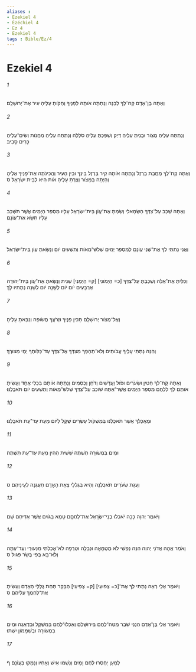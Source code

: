 ```yaml
---
aliases : 
- Ezekiel 4
- Ézéchiel 4
- Ez 4
- Ezekiel 4
tags : Bible/Ez/4
---
```


# Ezekiel 4

###### 1
וְאַתָּה בֶן־אָדָם קַח־לְךָ לְבֵנָה וְנָתַתָּה אֹותָהּ לְפָנֶיךָ וְחַקֹּותָ עָלֶיהָ עִיר אֶת־יְרוּשָׁלִָם׃
###### 2
וְנָתַתָּה עָלֶיהָ מָצֹור וּבָנִיתָ עָלֶיהָ דָּיֵק וְשָׁפַכְתָּ עָלֶיהָ סֹלְלָה וְנָתַתָּה עָלֶיהָ מַחֲנֹות וְשִׂים־עָלֶיהָ כָּרִים סָבִיב׃
###### 3
וְאַתָּה קַח־לְךָ מַחֲבַת בַּרְזֶל וְנָתַתָּה אֹותָהּ קִיר בַּרְזֶל בֵּינְךָ וּבֵין הָעִיר וַהֲכִינֹתָה אֶת־פָּנֶיךָ אֵלֶיהָ וְהָיְתָה בַמָּצֹור וְצַרְתָּ עָלֶיהָ אֹות הִיא לְבֵית יִשְׂרָאֵל׃ ס
###### 4
וְאַתָּה שְׁכַב עַל־צִדְּךָ הַשְּׂמָאלִי וְשַׂמְתָּ אֶת־עֲוֹן בֵּית־יִשְׂרָאֵל עָלָיו מִסְפַּר הַיָּמִים אֲשֶׁר תִּשְׁכַּב עָלָיו תִּשָּׂא אֶת־עֲוֹנָם׃
###### 5
וַאֲנִי נָתַתִּי לְךָ אֶת־שְׁנֵי עֲוֹנָם לְמִסְפַּר יָמִים שְׁלֹשׁ־מֵאֹות וְתִשְׁעִים יֹום וְנָשָׂאתָ עֲוֹן בֵּית־יִשְׂרָאֵל׃
###### 6
וְכִלִּיתָ אֶת־אֵלֶּה וְשָׁכַבְתָּ עַל־צִדְּךָ [כ= הַיְמֹונִי] [ק= הַיְמָנִי] שֵׁנִית וְנָשָׂאתָ אֶת־עֲוֹן בֵּית־יְהוּדָה אַרְבָּעִים יֹום יֹום לַשָּׁנָה יֹום לַשָּׁנָה נְתַתִּיו לָךְ׃
###### 7
וְאֶל־מְצֹור יְרוּשָׁלִַם תָּכִין פָּנֶיךָ וּזְרֹעֲךָ חֲשׂוּפָה וְנִבֵּאתָ עָלֶיהָ׃
###### 8
וְהִנֵּה נָתַתִּי עָלֶיךָ עֲבֹותִים וְלֹא־תֵהָפֵךְ מִצִּדְּךָ אֶל־צִדֶּךָ עַד־כַּלֹּותְךָ יְמֵי מְצוּרֶךָ׃
###### 9
וְאַתָּה קַח־לְךָ חִטִּין וּשְׂעֹרִים וּפֹול וַעֲדָשִׁים וְדֹחַן וְכֻסְּמִים וְנָתַתָּה אֹותָם בִּכְלִי אֶחָד וְעָשִׂיתָ אֹותָם לְךָ לְלָחֶם מִסְפַּר הַיָּמִים אֲשֶׁר־אַתָּה שֹׁוכֵב עַל־צִדְּךָ שְׁלֹשׁ־מֵאֹות וְתִשְׁעִים יֹום תֹּאכֲלֶנּוּ׃
###### 10
וּמַאֲכָלְךָ אֲשֶׁר תֹּאכֲלֶנּוּ בְּמִשְׁקֹול עֶשְׂרִים שֶׁקֶל לַיֹּום מֵעֵת עַד־עֵת תֹּאכֲלֶנּוּ׃
###### 11
וּמַיִם בִּמְשׂוּרָה תִשְׁתֶּה שִׁשִּׁית הַהִין מֵעֵת עַד־עֵת תִּשְׁתֶּה׃
###### 12
וְעֻגַת שְׂעֹרִים תֹּאכֲלֶנָּה וְהִיא בְּגֶלְלֵי צֵאַת הָאָדָם תְּעֻגֶנָה לְעֵינֵיהֶם׃ ס
###### 13
וַיֹּאמֶר יְהוָה כָּכָה יֹאכְלוּ בְנֵי־יִשְׂרָאֵל אֶת־לַחְםָם טָמֵא בַּגֹּויִם אֲשֶׁר אַדִּיחֵם שָׁם׃
###### 14
וָאֹמַר אֲהָהּ אֲדֹנָי יְהוִה הִנֵּה נַפְשִׁי לֹא מְטֻמָּאָה וּנְבֵלָה וּטְרֵפָה לֹא־אָכַלְתִּי מִנְּעוּרַי וְעַד־עַתָּה וְלֹא־בָא בְּפִי בְּשַׂר פִּגּוּל׃ ס
###### 15
וַיֹּאמֶר אֵלַי רְאֵה נָתַתִּי לְךָ אֶת־[כ= צְפוּעֵי] [ק= צְפִיעֵי] הַבָּקָר תַּחַת גֶּלְלֵי הָאָדָם וְעָשִׂיתָ אֶת־לַחְמְךָ עֲלֵיהֶם׃ ס
###### 16
וַיֹּאמֶר אֵלַי בֶּן־אָדָם הִנְנִי שֹׁבֵר מַטֵּה־לֶחֶם בִּירוּשָׁלִַם וְאָכְלוּ־לֶחֶם בְּמִשְׁקָל וּבִדְאָגָה וּמַיִם בִּמְשׂוּרָה וּבְשִׁמָּמֹון יִשְׁתּוּ׃
###### 17
לְמַעַן יַחְסְרוּ לֶחֶם וָמָיִם וְנָשַׁמּוּ אִישׁ וְאָחִיו וְנָמַקּוּ בַּעֲוֹנָם׃ ף
